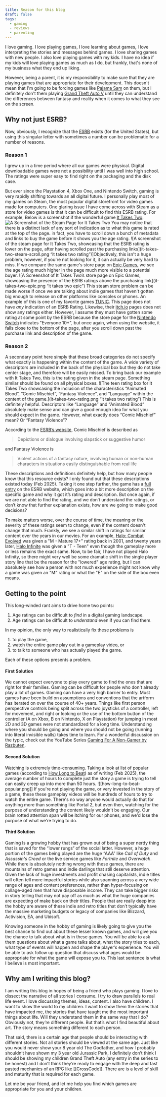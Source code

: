 ```yaml
---
title: Reason for this blog
draft: false
tags:
  - gaming
  - reviews
  - parenting
---
```

I love gaming. I love playing games, I love learning about games, I love interpreting the stories and messages behind games. I love sharing games with new people. I also love playing games with my kids. I have no idea if my kids will love playing games as much as I do, but frankly, that's none of my business what they end up liking. 

However, being a parent, it is my responsibility to make sure that they are playing games that are appropriate for their development. This doesn't mean that I'm going to be forcing games like [Pajama Sam](https://en.wikipedia.org/wiki/Pajama_Sam) on them, but I definitely don't them playing [Grand Theft Auto V](https://en.wikipedia.org/wiki/Grand_Theft_Auto_V) until they can understand the differences between fantasy and reality when it comes to what they see on the screen. 
## Why not just ESRB? 
Now, obviously, I recognize that the [ESRB](https://en.wikipedia.org/wiki/Entertainment_Software_Rating_Board) exists (for the United States), but using this singular letter with sometimes a number can be problematic for a number of reasons. 
### Reason 1
I grew up in a time period where all our games were physical. Digital downloadable games were not a possibility until I was well into high school. The ratings were super easy to find right on the packaging and the disk case. 

But ever since the Playstation 4, Xbox One, and Nintendo Switch, gaming is very rapidly shifting towards an all digital future. I personally play most of my games on Steam, the most popular digital storefront for video games made for computers. One glaring issue I have come across with Steam as a store for video games is that it can be difficult to find this ESRB rating. For example, Below is a screenshot if the wonderful game [It Takes Two](https://store.steampowered.com/app/1426210/It_Takes_Two/). 
![A Screenshot of the Steam Page for It Takes Two](it-takes-two-steam.png "It Takes Two Steam Page")
You may notice that there is a distinct lack of any sort of indication as to what this game is rated at the top of the page. in fact, you have to scroll down a bunch of metadata and links to buy the game before it shows you the age rating. ![A screenshot of the steam page for It Takes Two, showcasing that the ESRB rating is lower on the page, after having scrolled past the purchasing links](it-takes-two-steam-scroll.png “it takes two rating”)]Objectively, this isn't a huge problem, however, if you're not looking for it, it can actually be very hard to miss. If we compare the same game's store page on [Epic Games](https://store.epicgames.com/en-US/p/it-takes-two), we see the age rating much higher in the page much more visible to a potential buyer. 
![A Screenshot of It Takes Two’s store page on Epic Games, showcasing the presence of the ESRB ratings above the purchasing link](it-takes-two-epic.png “it takes two epic”)
This steam store problem can be made worse if once we are talking about indie games that haven't gotten big enough to release on other platforms like consoles or phones. An example of this is one of my favorite games [TUNIC](https://store.steampowered.com/app/553420/TUNIC/). This page does not have *any* indication of an ESRB Rating. Likewise, their [itch.io](https://finji.itch.io/tunic) pages does not show any ratings either. However, I assume they must have gotten some rating at some point by the ESRB because the store page for the [Nintendo Switch](https://www.nintendo.com/us/store/products/tunic-switch/) indicates "Everyone 10+", but once again, when using the website, it falls close to the bottom of the page, after you scroll down past the purchase link and description of the game. 
### Reason 2 
A secondary point here simply that these broad categories do not specify what exactly is happening within the content of the game. A wide variety of descriptors are included in the back of the physical box but they do not take center stage, and therefore will be easily missed. To bring back our example with It Takes Two, this is the rating given in the steam page. Something similar should be found on all physical boxes. ![The teen rating box for It Takes Two showcasing the inclusion of the characteristics “Animated Blood”, “Comic Mischief”, “Fantasy Violence”, and “Language” within the content of the game.](it-takes-two-rating.png  “it takes two rating”)
This is definitely helpful. Descriptors like “Language” and “Animated Blood” absolutely make sense and can give a good enough idea for what you should expect in the game. However, what exactly does “Comic Mischief” mean? Or “Fantasy Violence”?

According to the [ESRB’s website](https://www.esrb.org/ratings-guide/), Comic Mischief is described as 
> Depictions or dialogue involving slapstick or suggestive humor

and Fantasy Violence is 
> Violent actions of a fantasy nature, involving human or non-human characters in situations easily distinguishable from real life

These descriptions and definitions definitely help, but how many people know that this resource exists? I only found out that these descriptions existed today (Feb 2025). Taking it one step further, the game has a [full entry](https://www.esrb.org/ratings/37537/it-takes-two/) on the ESRB website, which goes into a bit more description on the specific game and why it got it’s rating and description. But once again, if we are not able to find the rating, and we don’t understand the ratings, or don’t know that further explanation exists, how are we going to make good decisions?

To make matters worse, over the course of time, the meaning or the severity of these ratings  seem to change, even if the content doesn't change that much. Frankly, we see a similar shift in ratings for similar content over the years in our movies. For an example, [Halo: Combat Evolved](https://en.wikipedia.org/wiki/Halo:_Combat_Evolved) was given a "M - Mature 17+" rating back in 2001, and twenty years later, [Halo Infinite](https://en.wikipedia.org/wiki/Halo_Infinite) was given a "T - Teen" even though the gameplay more or less remains the exact same. Now, to be fair, I have not played Halo Infinity, so there might very well be some dramatic shift in the single player story line that be the reason for the "lowered" age rating, but I can absolutely see how a person with not much experience might not know why a game was given an "M" rating or what the "E" on the side of the box even means. 
## Getting to the point
This long-winded rant aims to drive home two points: 
1. Age ratings can be difficult to *find* in a digital gaming landscape. 
2. Age ratings can be difficult to *understand* even if you can find them. 

In my opinion, the only way to realistically fix these problems is 
1. to play the game, 
2. watch the entire game play out in a gameplay video, or 
3. to talk to someone who has actually played the game. 

Each of these options presents a problem. 
#### First Solution
We cannot expect everyone to play every game to find the ones that are right for their families. Gaming can be difficult for people who don't already play a lot of games. Gaming can have a very high barrier to entry. Most games have been build on assumptions and conventions that the artform has iterated on over the course of 40+ years. Things like first person perspective controls being split across the two joysticks of a controller, left for movement, and right or looking or the use of the bottom button of the controller (A on Xbox, B on Nintendo, X on Playstation) for jumping in most 2D and 3D games were not standardized for a long time. Understanding where you should be going and where you should not be going (running into literal invisible walls) takes time to learn. For a wonderful discussion on the typic, check out the YouTube Series [Gaming For A Non-Gamer by Razbuten](https://youtube.com/playlist?list=PLordXx8iNEyStcX_WzqM0JCpiJYgqhinc&si=h_KEYU3UeGowxk-C). 
#### Second Solution
Watching  is extremely time-consuming. Taking a look at list of popular games (according to [How Long to Beat](https://howlongtobeat.com/)) as of writing (Feb 2025), the average number of hours to complete just the story a game is trying to tell can easily creep up into more than 50 hours. ![[how-long-to-beat-popular.png]] If you're not playing the game, or very invested in the story of a game, these these gameplay videos will be hundreds of hours to try to watch the entire game. There's no way anyone would actually do that for anything more than something like Portal 2, but even then, watching for the purpose of understanding the content likely wouldn't be engaging. Our brain rotted attention span will be itching for our phones, and we'd lose the purpose of what we're trying to do.
#### Third Solution
Gaming Is a growing hobby that has grown out of being a super nerdy thing that is saved for the “lower rungs“ of the social latter. However, a huge portion of the games being played are the huge “AAA” like *Call of Duty* and *Assassin's Creed* or the live service games like *Fortnite* and *Overwatch*. While there is absolutely nothing wrong with these games, there are mountains of retro games and indie darlings that still deserve attention. Given the lack of huge investments and profit chasing capitalists, indie titles will often tell more impactful stories while also spanning across a very wide range of ages and content preferences, rather than hyper-focusing on collage-aged men that have disposable income. They can take bigger risks in story telling that may not pay off as much as what the huge companies are expecting of make back on their titles. People that are really deep into the hobby are aware of these indie and retro titles that don’t typically have the massive marketing budgets or legacy of companies like Blizzard, Activision, EA, and Ubisoft. 

Knowing someone in the hobby of gaming is likely going to give you the best chance to find out about these lesser known games, and will give you the chance to talk about what is in these games. You will be able to ask them questions about what a game talks about, what the story tries to each, what type of events will happen and shape the player’s experience. You will be able to ask follow up question that discuss what ages would be appropriate for what the game will expose you to. This last sentence is what I believe is most important. 
## Why am I writing this blog?
I am writing this blog in hopes of being a friend who plays gaming. I love to dissect the narrative of all stories I consume. I try to draw parallels to real life event. I love discussing themes, ideas, content. I also have children. I want to show the world to my children. I want to show them the stories that have impacted me, the stories that have taught me the most important things about life. Will they understand them in the same way that I do? Obviously not, they’re different people. But that’s what I find beautiful about art. The story means something different to each person. 

That said, there is a certain age that people should be interacting with different stories. Not all stories should be viewed at the same age. Just like you would never show your 8 year old The Godfather, and how I probably shouldn’t have shown my 3 year old Jurassic Park, I definitely don’t think I should be showing my children Grand Theft Auto (any entry in the series to be honest) and I don’t think they’re ready to engage with the deep and fast pasted mechanics of an RPG like [[CrossCode]]. There are is a level of skill and maturity that is required for each game. 

Let me be your friend, and let me help you find which games are appropriate for you and your children. 